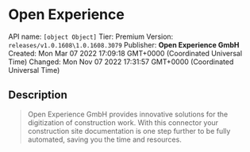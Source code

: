 # Open Experience
API name: `[object Object]`
Tier: Premium
Version: `releases/v1.0.1608\1.0.1608.3079`
Publisher: **Open Experience GmbH**
Created: Mon Mar 07 2022 17:09:18 GMT+0000 (Coordinated Universal Time)
Changed: Mon Nov 07 2022 17:31:57 GMT+0000 (Coordinated Universal Time)

## Description
> Open Experience GmbH provides innovative solutions for the digitization of construction work. With this connector your construction site documentation is one step further to be fully automated, saving you the time and resources.
